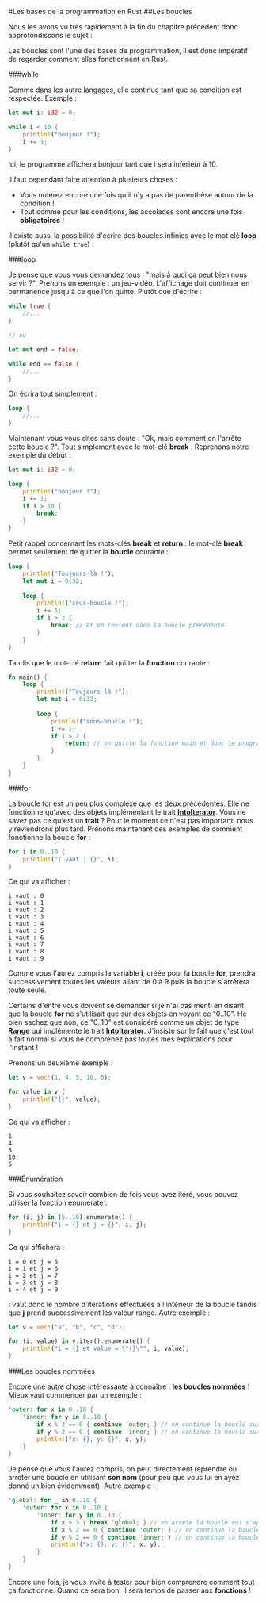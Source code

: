 #Les bases de la programmation en Rust
##Les boucles

Nous les avons vu très rapidement à la fin du chapitre précédent donc approfondissons le sujet :

Les boucles sont l'une des bases de programmation, il est donc impératif de regarder comment elles fonctionnent en Rust.

###while

Comme dans les autre langages, elle continue tant que sa condition est respectée. Exemple :

```Rust
let mut i: i32 = 0;

while i < 10 {
    println!("bonjour !");
    i += 1;
}
```

Ici, le programme affichera bonjour tant que i sera inférieur à 10.

Il faut cependant faire attention à plusieurs choses :
 * Vous noterez encore une fois qu'il n'y a pas de parenthèse autour de la condition !
 * Tout comme pour les conditions, les accolades sont encore une fois __obligatoires__ !

Il existe aussi la possibilité d'écrire des boucles infinies avec le mot clé __loop__ (plutôt qu'un `while true`) :

###loop

Je pense que vous vous demandez tous : "mais à quoi ça peut bien nous servir ?". Prenons un exemple : un jeu-vidéo. L'affichage doit continuer en permanence jusqu'à ce que l'on quitte. Plutôt que d'écrire :

```Rust
while true {
    //...
}

// ou

let mut end = false;

while end == false {
    //...
}
```

On écrira tout simplement :

```Rust
loop {
    //...
}
```

Maintenant vous vous dites sans doute : "Ok, mais comment on l'arrête cette boucle ?". Tout simplement avec le mot-clé __break__ . Reprenons notre exemple du début :

```Rust
let mut i: i32 = 0;

loop {
    println!("bonjour !");
    i += 1;
    if i > 10 {
        break;
    }
}
```

Petit rappel concernant les mots-clés __break__ et __return__ : le mot-clé __break__ permet seulement de quitter la __boucle__ courante :

```Rust
loop {
    println!("Toujours là !");
    let mut i = 0i32;
    
    loop {
        println!("sous-boucle !");
        i += 1;
        if i > 2 {
            break; // et on revient dans la boucle précédente
        }
    }
}
```

Tandis que le mot-clé __return__ fait quitter la __fonction__ courante :

```Rust
fn main() {
    loop {
        println!("Toujours là !");
        let mut i = 0i32;
        
        loop {
            println!("sous-boucle !");
            i += 1;
            if i > 2 {
                return; // on quitte la fonction main et donc le programme se termine
            }
        }
    }
}
```

###for

La boucle for est un peu plus complexe que les deux précédentes. Elle ne fonctionne qu'avec des objets implémentant le trait [__IntoIterator__](https://doc.rust-lang.org/stable/std/iter/trait.IntoIterator.html). Vous ne savez pas ce qu'est un __trait__ ? Pour le moment ce n'est pas important, nous y reviendrons plus tard. Prenons maintenant des exemples de comment fonctionne la boucle __for__ :

```Rust
for i in 0..10 {
    println!("i vaut : {}", i);
}
```

Ce qui va afficher :

```Shell
i vaut : 0
i vaut : 1
i vaut : 2
i vaut : 3
i vaut : 4
i vaut : 5
i vaut : 6
i vaut : 7
i vaut : 8
i vaut : 9
```

Comme vous l'aurez compris la variable __i__, créée pour la boucle __for__, prendra successivement toutes les valeurs allant de 0 à 9 puis la boucle s'arrêtera toute seule.

Certains d'entre vous doivent se demander si je n'ai pas menti en disant que la boucle __for__ ne s'utilisait que sur des objets en voyant ce "0..10". Hé bien sachez que non, ce "0..10" est considéré comme un objet de type [__Range__](https://doc.rust-lang.org/stable/std/ops/struct.Range.html) qui implémente le trait [__IntoIterator__](https://doc.rust-lang.org/stable/std/iter/trait.IntoIterator.html). J'insiste sur le fait que c'est tout à fait normal si vous ne comprenez pas toutes mes explications pour l'instant !

Prenons un deuxième exemple :

```Rust
let v = vec!(1, 4, 5, 10, 6);

for value in v {
    println!("{}", value);
}
```

Ce qui va afficher :

```Shell
1
4
5
10
6
```

###Énumération

Si vous souhaitez savoir combien de fois vous avez itéré, vous pouvez utiliser la fonction [enumerate](https://doc.rust-lang.org/nightly/std/iter/trait.Iterator.html#method.enumerate) :

```Rust
for (i, j) in (5..10).enumerate() {
    println!("i = {} et j = {}", i, j);
}
```

Ce qui affichera :

```Shell
i = 0 et j = 5
i = 1 et j = 6
i = 2 et j = 7
i = 3 et j = 8
i = 4 et j = 9
```

__i__ vaut donc le nombre d'itérations effectuées à l'intérieur de la boucle tandis que __j__ prend successivement les valeur range. Autre exemple :

```Rust
let v = vec!("a", "b", "c", "d");

for (i, value) in v.iter().enumerate() {
    println!("i = {} et value = \"{}\"", i, value);
}
```

###Les boucles nommées

Encore une autre chose intéressante à connaître : __les boucles nommées__ ! Mieux vaut commencer par un exemple :

```Rust
'outer: for x in 0..10 {
    'inner: for y in 0..10 {
        if x % 2 == 0 { continue 'outer; } // on continue la boucle sur x
        if y % 2 == 0 { continue 'inner; } // on continue la boucle sur y
        println!("x: {}, y: {}", x, y);
    }
}
```

Je pense que vous l'aurez compris, on peut directement reprendre ou arrêter une boucle en utilisant __son nom__ (pour peu que vous lui en ayez donné un bien évidemment). Autre exemple :

```Rust
'global: for _ in 0..10 {
    'outer: for x in 0..10 {
        'inner: for y in 0..10 {
            if x > 3 { break 'global; } // on arrête la boucle qui s'appelle global
            if x % 2 == 0 { continue 'outer; } // on continue la boucle sur x
            if y % 2 == 0 { continue 'inner; } // on continue la boucle sur y
            println!("x: {}, y: {}", x, y);
        }
    }
}
```

Encore une fois, je vous invite à tester pour bien comprendre comment tout ça fonctionne. Quand ce sera bon, il sera temps de passer aux __fonctions__ !

